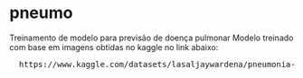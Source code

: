 # pneumo
Treinamento de modelo para previsão de doença pulmonar
Modelo treinado com base em imagens obtidas no kaggle no link abaixo:
<br>
<pre>
  https://www.kaggle.com/datasets/lasaljaywardena/pneumonia-chest-x-ray-dataset/download?datasetVersionNumber=1
</pre>
